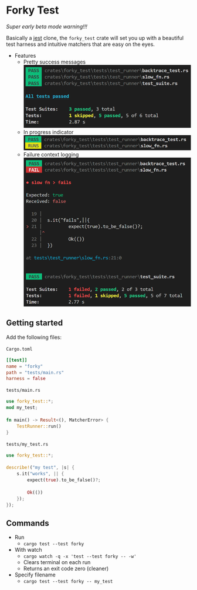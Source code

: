 # Forky Test

*Super early beta mode warning!!!*

Basically a [jest](https://jestjs.io/) clone, the `forky_test` crate will set you up with a beautiful test harness and intuitive matchers that are easy on the eyes.
- Features
	- Pretty success messages
  ![success](../../docs/images/success.png)
	- In progress indicator
  	![progress](../../docs/images/progress.png)
	- Failure context logging
  	![failure](../../docs/images/failure.png)

## Getting started
Add the following files:

`Cargo.toml`
```toml
[[test]]
name = "forky"
path = "tests/main.rs"
harness = false
```

`tests/main.rs`
```rust
use forky_test::*;
mod my_test;

fn main() -> Result<(), MatcherError> {
	TestRunner::run()
}
```

`tests/my_test.rs`
```rust
use forky_test::*;

describe!("my test", |s| {
	s.it("works", || {
		expect(true).to_be_false()?;

		Ok(())
	});
});
```

## Commands

- Run 
   - `cargo test --test forky`
- With watch
   - `cargo watch -q -x 'test --test forky -- -w'`
   - Clears terminal on each run
   - Returns an exit code zero (cleaner)
- Specify filename
   - `cargo test --test forky -- my_test`